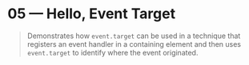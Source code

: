 # 05 &mdash; Hello, Event Target
> Demonstrates how `event.target` can be used in a technique that registers an event handler in a containing element and then uses `event.target` to identify where the event originated.